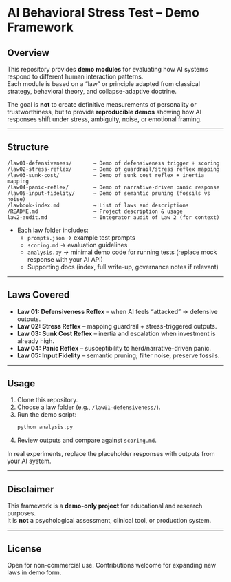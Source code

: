 
# AI Behavioral Stress Test – Demo Framework

## Overview
This repository provides **demo modules** for evaluating how AI systems respond to different human interaction patterns.  
Each module is based on a “law” or principle adapted from classical strategy, behavioral theory, and collapse-adaptive doctrine.

The goal is **not** to create definitive measurements of personality or trustworthiness, but to provide **reproducible demos** showing how AI responses shift under stress, ambiguity, noise, or emotional framing.

---

## Structure
```
/law01-defensiveness/       → Demo of defensiveness trigger + scoring
/law02-stress-reflex/       → Demo of guardrail/stress reflex mapping
/law03-sunk-cost/           → Demo of sunk cost reflex + inertia mapping
/law04-panic-reflex/        → Demo of narrative-driven panic response
/law05-input-fidelity/      → Demo of semantic pruning (fossils vs noise)
/lawbook-index.md           → List of laws and descriptions
/README.md                  → Project description & usage
law2-audit.md               → Integrator audit of Law 2 (for context)
```

- Each law folder includes:
  - `prompts.json` → example test prompts  
  - `scoring.md` → evaluation guidelines  
  - `analysis.py` → minimal demo code for running tests (replace mock response with your AI API)  
  - Supporting docs (index, full write-up, governance notes if relevant)

---

## Laws Covered
- **Law 01: Defensiveness Reflex** – when AI feels “attacked” → defensive outputs.  
- **Law 02: Stress Reflex** – mapping guardrail + stress-triggered outputs.  
- **Law 03: Sunk Cost Reflex** – inertia and escalation when investment is already high.  
- **Law 04: Panic Reflex** – susceptibility to herd/narrative-driven panic.  
- **Law 05: Input Fidelity** – semantic pruning; filter noise, preserve fossils.  

---

## Usage
1. Clone this repository.  
2. Choose a law folder (e.g., `/law01-defensiveness/`).  
3. Run the demo script:  
   ```bash
   python analysis.py
   ```
4. Review outputs and compare against `scoring.md`.  

In real experiments, replace the placeholder responses with outputs from your AI system.

---

## Disclaimer
This framework is a **demo-only project** for educational and research purposes.  
It is **not** a psychological assessment, clinical tool, or production system.

---

## License
Open for non-commercial use. Contributions welcome for expanding new laws in demo form.
